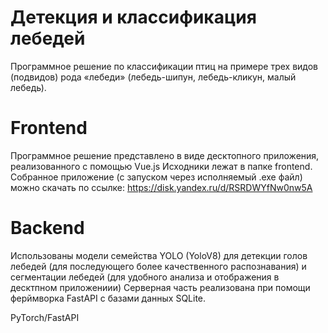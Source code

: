 # Детекция и классификация лебедей
Программное решение по классификации птиц на примере трех видов (подвидов) рода «лебеди» (лебедь-шипун, лебедь-кликун, малый лебедь).

# Frontend
Программное решение представлено в виде десктопного приложения, реализованного с помощью Vue.js
Исходники лежат в папке frontend.
Собранное приложение (с запуском через исполняемый .exe файл) можно скачать по ссылке:
https://disk.yandex.ru/d/RSRDWYfNw0nw5A


# Backend
Использованы модели семейства YOLO (YoloV8) для детекции голов лебедей (для последующего более качественного распознавания) 
и сегментации лебедей (для удобного анализа и отображения в десктпном приложениии)
Серверная часть реализована при помощи ферймворка FastAPI с базами данных SQLite. 

PyTorch/FastAPI
